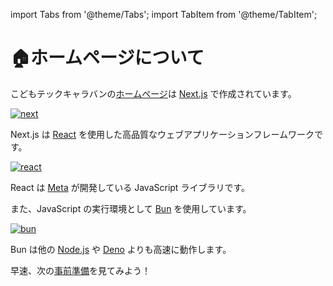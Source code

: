 import Tabs from '@theme/Tabs';
import TabItem from '@theme/TabItem';

# 🏠ホームページについて

こどもテックキャラバンの[ホームページ](https://caravan-kidstec.com/)は [Next.js](https://nextjs.org/) で作成されています。

[![next](/img/next.svg)](https://nextjs.org/)

Next.js は [React](https://react.dev/) を使用した高品質なウェブアプリケーションフレームワークです。

[![react](/img/react-logo.avif)](https://react.dev/)

React は [Meta](https://opensource.fb.com/) が開発している JavaScript ライブラリです。

また、JavaScript の実行環境として [Bun](https://bun.sh/) を使用しています。

[![bun](/img/bun.png)](https://bun.sh/)

Bun は他の [Node.js](https://nodejs.org/ja) や [Deno](https://deno.com/) よりも高速に動作します。

早速、次の[事前準備](./requirement)を見てみよう！
